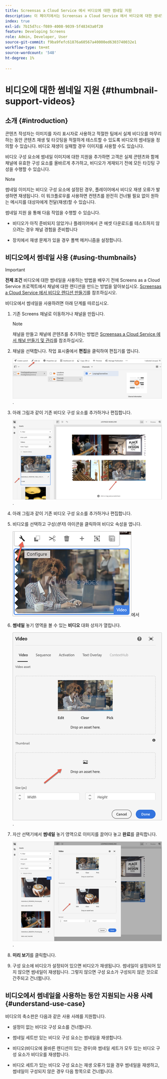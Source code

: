 ```yaml
---
title: Screensas a Cloud Service 에서 비디오에 대한 썸네일 지원
description: 이 페이지에서는 Screensas a Cloud Service 에서 비디오에 대한 썸네일 지원을 추가하는 방법에 대해 설명합니다.
index: true
exl-id: 7b15d7cc-f089-4008-9039-5f48343a0f20
feature: Developing Screens
role: Admin, Developer, User
source-git-commit: f9ba9fefc61876a60567a40000ed6303740032e1
workflow-type: tm+mt
source-wordcount: '548'
ht-degree: 1%

---
```


# 비디오에 대한 썸네일 지원 {#thumbnail-support-videos}

## 소개 {#introduction}

콘텐츠 작성자는 이미지를 자리 표시자로 사용하고 적절한 팀에서 실제 비디오를 마무리하는 동안 콘텐츠 재생 및 타깃팅을 적절하게 테스트할 수 있도록 비디오의 썸네일을 정의할 수 있습니다. 비디오 재생이 실패할 경우 이미지를 사용할 수도 있습니다.

비디오 구성 요소에 썸네일 이미지에 대한 지원을 추가하면 고객은 실제 콘텐츠와 함께 채널에 유효한 구성 요소를 올바르게 추가하고, 비디오가 게재되기 전에 모든 타깃팅 구성을 수행할 수 있습니다.

>[!NOTE]
>썸네일 이미지는 비디오 구성 요소에 설정된 경우, 플레이어에서 비디오 재생 오류가 발생하면 재생됩니다. 이 워크플로우를 사용하면 컨텐츠를 완전히 건너뛸 필요 없이 원하는 메시지를 대상자에게 전달(재생)할 수 있습니다.

썸네일 지원 을 통해 다음 작업을 수행할 수 있습니다.

* 비디오가 아직 준비되지 않았거나 플레이어에서 큰 에셋 다운로드를 테스트하지 않으려는 경우 채널 경험을 준비합니다

* 장치에서 재생 문제가 있을 경우 폴백 메커니즘을 설정합니다.

## 비디오에서 썸네일 사용 {#using-thumbnails}

>[!IMPORTANT]
>**전제 조건**
>비디오에 대한 썸네일을 사용하는 방법을 배우기 전에 Screens as a Cloud Service 프로젝트에서 채널에 대한 렌디션을 만드는 방법을 알아보십시오. [Screensas a Cloud Service 에서 비디오 렌디션 만들기](/help/screens-cloud/configuring/creating-screens-video-renditions-cloud-service.md)를 참조하십시오.

비디오에서 썸네일을 사용하려면 아래 단계를 따르십시오.

1. 기존 Screens 채널로 이동하거나 채널을 만듭니다.

   >[!NOTE]
   >채널을 만들고 채널에 콘텐츠를 추가하는 방법은 [Screensas a Cloud Service 에서 채널 만들기 및 관리](https://experienceleague.adobe.com/docs/experience-manager-cloud-service/content/screens-as-cloud-service/create-content/creating-channels-screens-cloud.html?lang=ko)를 참조하십시오.

1. 채널을 선택합니다. 작업 표시줄에서 **편집**&#x200B;을 클릭하여 편집기를 엽니다.


   ![작업 표시줄의 편집 단추](/help/screens-cloud/using-core-product-features/assets/thumbnail-1.png).

1. 아래 그림과 같이 기존 비디오 구성 요소를 추가하거나 편집합니다.

   ![비디오 자산의 강조 표시된 이미지](/help/screens-cloud/using-core-product-features/assets/thumbnail-2.png).

1. 아래 그림과 같이 기존 비디오 구성 요소를 추가하거나 편집합니다.

1. 비디오를 선택하고 구성(*렌치*) 아이콘을 클릭하여 비디오 속성을 엽니다.

   ![렌치로 표시된 구성 아이콘을 가리키는 화살표가 있는 선택한 비디오 자산 이미지. 도구 모음](/help/screens-cloud/using-core-product-features/assets/thumbnail-3.png)에서

1. **썸네일** 놓기 영역을 볼 수 있는 **비디오** 대화 상자가 열립니다.

   ![비디오 자산 및 썸네일 드롭박스의 이미지를 보여 주는 비디오 대화 상자](/help/screens-cloud/using-core-product-features/assets/thumbnail-4.png).

1. 자산 선택기에서 **썸네일** 놓기 영역으로 이미지를 끌어다 놓고 **완료**&#x200B;를 클릭합니다.

   ![썸네일 드롭박스에 표시된 이미지 에셋과 함께 비디오 대화 상자 뒤에 표시된 에셋 이미지 선택기](/help/screens-cloud/using-core-product-features/assets/thumbnail-5.png).

1. **미리 보기**&#x200B;를 클릭합니다.

1. 구성 요소에 비디오가 설정되어 있으면 비디오가 재생됩니다. 썸네일이 설정되어 있지 않으면 썸네일이 재생됩니다. 그렇지 않으면 구성 요소가 구성되지 않은 것으로 간주되고 건너뜁니다.

## 비디오에서 썸네일을 사용하는 동안 지원되는 사용 사례 {#understand-use-case}

비디오의 축소판은 다음과 같은 사용 사례를 지원합니다.

* 설정이 없는 비디오 구성 요소를 건너뜁니다.

* 썸네일 세트만 있는 비디오 구성 요소는 썸네일을 재생합니다.

* 비디오(비디오에 올바른 렌디션이 있는 경우)와 썸네일 세트가 모두 있는 비디오 구성 요소가 비디오를 재생합니다.

* 비디오 세트가 있는 비디오 구성 요소는 재생 오류가 있을 경우 썸네일을 재생하고, 썸네일이 구성되지 않은 경우 다음 항목으로 건너뜁니다.
